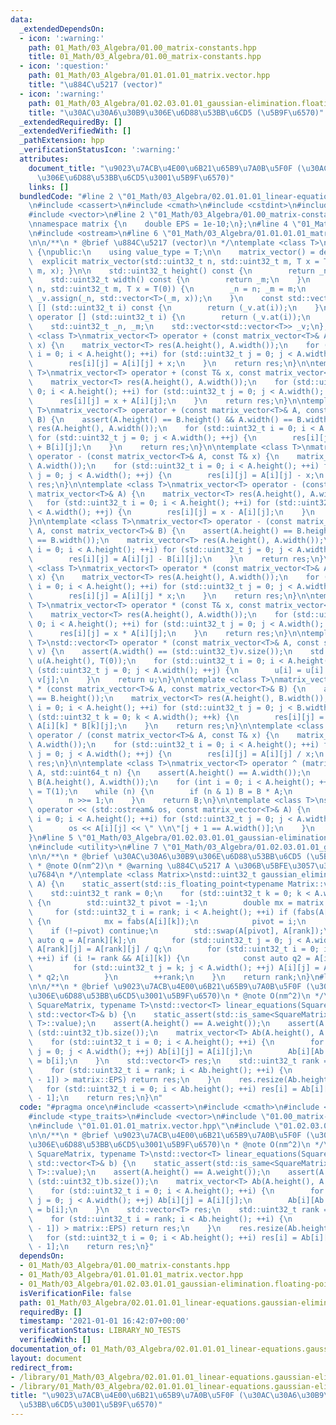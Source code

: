 ```yaml
---
data:
  _extendedDependsOn:
  - icon: ':warning:'
    path: 01_Math/03_Algebra/01.00_matrix-constants.hpp
    title: 01_Math/03_Algebra/01.00_matrix-constants.hpp
  - icon: ':question:'
    path: 01_Math/03_Algebra/01.01.01.01_matrix.vector.hpp
    title: "\u884C\u5217 (vector)"
  - icon: ':warning:'
    path: 01_Math/03_Algebra/01.02.03.01.01_gaussian-elimination.floating-point.hpp
    title: "\u30AC\u30A6\u30B9\u306E\u6D88\u53BB\u6CD5 (\u5B9F\u6570)"
  _extendedRequiredBy: []
  _extendedVerifiedWith: []
  _pathExtension: hpp
  _verificationStatusIcon: ':warning:'
  attributes:
    document_title: "\u9023\u7ACB\u4E00\u6B21\u65B9\u7A0B\u5F0F (\u30AC\u30A6\u30B9\
      \u306E\u6D88\u53BB\u6CD5\u3001\u5B9F\u6570)"
    links: []
  bundledCode: "#line 2 \"01_Math/03_Algebra/02.01.01.01_linear-equations.gaussian-elimination.floating-point.hpp\"\
    \n#include <cassert>\n#include <cmath>\n#include <cstdint>\n#include <type_traits>\n\
    #include <vector>\n#line 2 \"01_Math/03_Algebra/01.00_matrix-constants.hpp\"\n\
    \nnamespace matrix {\n    double EPS = 1e-10;\n};\n#line 4 \"01_Math/03_Algebra/01.01.01.01_matrix.vector.hpp\"\
    \n#include <ostream>\n#line 6 \"01_Math/03_Algebra/01.01.01.01_matrix.vector.hpp\"\
    \n\n/**\n * @brief \u884C\u5217 (vector)\n */\ntemplate <class T>\nclass matrix_vector\
    \ {\npublic:\n    using value_type = T;\n\n    matrix_vector() = default;\n  \
    \  explicit matrix_vector(std::uint32_t n, std::uint32_t m, T x = T(0)) { init(n,\
    \ m, x); }\n\n    std::uint32_t height() const {\n        return _n;\n    }\n\
    \    std::uint32_t width() const {\n        return _m;\n    }\n    void init(std::uint32_t\
    \ n, std::uint32_t m, T x = T(0)) {\n        _n = n; _m = m;\n        _v.clear();\
    \ _v.assign(_n, std::vector<T>(_m, x));\n    }\n    const std::vector<T>& operator\
    \ [] (std::uint32_t i) const {\n        return (_v.at(i));\n    }\n    std::vector<T>&\
    \ operator [] (std::uint32_t i) {\n        return (_v.at(i));\n    }\n\nprotected:\n\
    \    std::uint32_t _n, _m;\n    std::vector<std::vector<T>> _v;\n};\n\ntemplate\
    \ <class T>\nmatrix_vector<T> operator + (const matrix_vector<T>& A, const T&\
    \ x) {\n    matrix_vector<T> res(A.height(), A.width());\n    for (std::uint32_t\
    \ i = 0; i < A.height(); ++i) for (std::uint32_t j = 0; j < A.width(); ++j) {\n\
    \        res[i][j] = A[i][j] + x;\n    }\n    return res;\n}\n\ntemplate <class\
    \ T>\nmatrix_vector<T> operator + (const T& x, const matrix_vector<T>& A) {\n\
    \    matrix_vector<T> res(A.height(), A.width());\n    for (std::uint32_t i =\
    \ 0; i < A.height(); ++i) for (std::uint32_t j = 0; j < A.width(); ++j) {\n  \
    \      res[i][j] = x + A[i][j];\n    }\n    return res;\n}\n\ntemplate <class\
    \ T>\nmatrix_vector<T> operator + (const matrix_vector<T>& A, const matrix_vector<T>&\
    \ B) {\n    assert(A.height() == B.height() && A.width() == B.width());\n    matrix_vector<T>\
    \ res(A.height(), A.width());\n    for (std::uint32_t i = 0; i < A.height(); ++i)\
    \ for (std::uint32_t j = 0; j < A.width(); ++j) {\n        res[i][j] = A[i][j]\
    \ + B[i][j];\n    }\n    return res;\n}\n\ntemplate <class T>\nmatrix_vector<T>\
    \ operator - (const matrix_vector<T>& A, const T& x) {\n    matrix_vector<T> res(A.height(),\
    \ A.width());\n    for (std::uint32_t i = 0; i < A.height(); ++i) for (std::uint32_t\
    \ j = 0; j < A.width(); ++j) {\n        res[i][j] = A[i][j] - x;\n    }\n    return\
    \ res;\n}\n\ntemplate <class T>\nmatrix_vector<T> operator - (const T& x, const\
    \ matrix_vector<T>& A) {\n    matrix_vector<T> res(A.height(), A.width());\n \
    \   for (std::uint32_t i = 0; i < A.height(); ++i) for (std::uint32_t j = 0; j\
    \ < A.width(); ++j) {\n        res[i][j] = x - A[i][j];\n    }\n    return res;\n\
    }\n\ntemplate <class T>\nmatrix_vector<T> operator - (const matrix_vector<T>&\
    \ A, const matrix_vector<T>& B) {\n    assert(A.height() == B.height() && A.width()\
    \ == B.width());\n    matrix_vector<T> res(A.height(), A.width());\n    for (std::uint32_t\
    \ i = 0; i < A.height(); ++i) for (std::uint32_t j = 0; j < A.width(); ++j) {\n\
    \        res[i][j] = A[i][j] - B[i][j];\n    }\n    return res;\n}\n\ntemplate\
    \ <class T>\nmatrix_vector<T> operator * (const matrix_vector<T>& A, const T&\
    \ x) {\n    matrix_vector<T> res(A.height(), A.width());\n    for (std::uint32_t\
    \ i = 0; i < A.height(); ++i) for (std::uint32_t j = 0; j < A.width(); ++j) {\n\
    \        res[i][j] = A[i][j] * x;\n    }\n    return res;\n}\n\ntemplate <class\
    \ T>\nmatrix_vector<T> operator * (const T& x, const matrix_vector<T>& A) {\n\
    \    matrix_vector<T> res(A.height(), A.width());\n    for (std::uint32_t i =\
    \ 0; i < A.height(); ++i) for (std::uint32_t j = 0; j < A.width(); ++j) {\n  \
    \      res[i][j] = x * A[i][j];\n    }\n    return res;\n}\n\ntemplate <class\
    \ T>\nstd::vector<T> operator * (const matrix_vector<T>& A, const std::vector<T>&\
    \ v) {\n    assert(A.width() == (std::uint32_t)v.size());\n    std::vector<T>\
    \ u(A.height(), T(0));\n    for (std::uint32_t i = 0; i < A.height(); ++i) for\
    \ (std::uint32_t j = 0; j < A.width(); ++j) {\n        u[i] = u[i] + A[i][j] *\
    \ v[j];\n    }\n    return u;\n}\n\ntemplate <class T>\nmatrix_vector<T> operator\
    \ * (const matrix_vector<T>& A, const matrix_vector<T>& B) {\n    assert(A.width()\
    \ == B.height());\n    matrix_vector<T> res(A.height(), B.width());\n    for (std::uint32_t\
    \ i = 0; i < A.height(); ++i) for (std::uint32_t j = 0; j < B.width(); ++j) for\
    \ (std::uint32_t k = 0; k < A.width(); ++k) {\n        res[i][j] = res[i][j] +\
    \ A[i][k] * B[k][j];\n    }\n    return res;\n}\n\ntemplate <class T>\nmatrix_vector<T>\
    \ operator / (const matrix_vector<T>& A, const T& x) {\n    matrix_vector<T> res(A.height(),\
    \ A.width());\n    for (std::uint32_t i = 0; i < A.height(); ++i) for (std::uint32_t\
    \ j = 0; j < A.width(); ++j) {\n        res[i][j] = A[i][j] / x;\n    }\n    return\
    \ res;\n}\n\ntemplate <class T>\nmatrix_vector<T> operator ^ (matrix_vector<T>\
    \ A, std::uint64_t n) {\n    assert(A.height() == A.width());\n    matrix_vector<T>\
    \ B(A.height(), A.width());\n    for (int i = 0; i < A.height(); ++i) B[i][i]\
    \ = T(1);\n    while (n) {\n        if (n & 1) B = B * A;\n        A = A * A;\n\
    \        n >>= 1;\n    }\n    return B;\n}\n\ntemplate <class T>\nstd::ostream&\
    \ operator << (std::ostream& os, const matrix_vector<T>& A) {\n    for (std::uint32_t\
    \ i = 0; i < A.height(); ++i) for (std::uint32_t j = 0; j < A.width(); ++j) {\n\
    \        os << A[i][j] << \" \\n\"[j + 1 == A.width()];\n    }\n    return os;\n\
    }\n#line 5 \"01_Math/03_Algebra/01.02.03.01.01_gaussian-elimination.floating-point.hpp\"\
    \n#include <utility>\n#line 7 \"01_Math/03_Algebra/01.02.03.01.01_gaussian-elimination.floating-point.hpp\"\
    \n\n/**\n * @brief \u30AC\u30A6\u30B9\u306E\u6D88\u53BB\u6CD5 (\u5B9F\u6570)\n\
    \ * @note O(nm^2)\n * @warning \u884C\u5217 A \u306B\u5BFE\u3057\u3066\u7834\u58CA\
    \u7684\n */\ntemplate <class Matrix>\nstd::uint32_t gaussian_elimination(Matrix&\
    \ A) {\n    static_assert(std::is_floating_point<typename Matrix::value_type>::value);\n\
    \    std::uint32_t rank = 0;\n    for (std::uint32_t k = 0; k < A.width(); ++k)\
    \ {\n        std::uint32_t pivot = -1;\n        double mx = matrix::EPS;\n   \
    \     for (std::uint32_t i = rank; i < A.height(); ++i) if (fabs(A[i][k]) > mx)\
    \ {\n            mx = fabs(A[i][k]);\n            pivot = i;\n        }\n    \
    \    if (!~pivot) continue;\n        std::swap(A[pivot], A[rank]);\n        const\
    \ auto q = A[rank][k];\n        for (std::uint32_t j = 0; j < A.width(); ++j)\
    \ A[rank][j] = A[rank][j] / q;\n        for (std::uint32_t i = 0; i < A.height();\
    \ ++i) if (i != rank && A[i][k]) {\n            const auto q2 = A[i][k];\n   \
    \         for (std::uint32_t j = k; j < A.width(); ++j) A[i][j] = A[i][j] - A[rank][j]\
    \ * q2;\n        }\n        ++rank;\n    }\n    return rank;\n}\n#line 10 \"01_Math/03_Algebra/02.01.01.01_linear-equations.gaussian-elimination.floating-point.hpp\"\
    \n\n/**\n * @brief \u9023\u7ACB\u4E00\u6B21\u65B9\u7A0B\u5F0F (\u30AC\u30A6\u30B9\
    \u306E\u6D88\u53BB\u6CD5\u3001\u5B9F\u6570)\n * @note O(nm^2)\n */\ntemplate <class\
    \ SquareMatrix, typename T>\nstd::vector<T> linear_equations(SquareMatrix& A,\
    \ std::vector<T>& b) {\n    static_assert(std::is_same<SquareMatrix::value_type,\
    \ T>::value);\n    assert(A.height() == A.weight());\n    assert(A.height() ==\
    \ (std::uint32_t)b.size());\n    matrix_vector<T> Ab(A.height(), A.width() + 1);\n\
    \    for (std::uint32_t i = 0; i < A.height(); ++i) {\n        for (std::uint32_t\
    \ j = 0; j < A.width(); ++j) Ab[i][j] = A[i][j];\n        Ab[i][Ab.width() - 1]\
    \ = b[i];\n    }\n    std::vector<T> res;\n    std::uint32_t rank = gaussian_elimination(Ab);\n\
    \    for (std::uint32_t i = rank; i < Ab.height(); ++i) {\n        if (std::fabs(Ab[i][Ab.width()\
    \ - 1]) > matrix::EPS) return res;\n    }\n    res.resize(Ab.height(), 0);\n \
    \   for (std::uint32_t i = 0; i < Ab.height(); ++i) res[i] = Ab[i][Ab.width()\
    \ - 1];\n    return res;\n}\n"
  code: "#pragma once\n#include <cassert>\n#include <cmath>\n#include <cstdint>\n\
    #include <type_traits>\n#include <vector>\n#include \"01.00_matrix-constants.hpp\"\
    \n#include \"01.01.01.01_matrix.vector.hpp\"\n#include \"01.02.03.01.01_gaussian-elimination.floating-point.hpp\"\
    \n\n/**\n * @brief \u9023\u7ACB\u4E00\u6B21\u65B9\u7A0B\u5F0F (\u30AC\u30A6\u30B9\
    \u306E\u6D88\u53BB\u6CD5\u3001\u5B9F\u6570)\n * @note O(nm^2)\n */\ntemplate <class\
    \ SquareMatrix, typename T>\nstd::vector<T> linear_equations(SquareMatrix& A,\
    \ std::vector<T>& b) {\n    static_assert(std::is_same<SquareMatrix::value_type,\
    \ T>::value);\n    assert(A.height() == A.weight());\n    assert(A.height() ==\
    \ (std::uint32_t)b.size());\n    matrix_vector<T> Ab(A.height(), A.width() + 1);\n\
    \    for (std::uint32_t i = 0; i < A.height(); ++i) {\n        for (std::uint32_t\
    \ j = 0; j < A.width(); ++j) Ab[i][j] = A[i][j];\n        Ab[i][Ab.width() - 1]\
    \ = b[i];\n    }\n    std::vector<T> res;\n    std::uint32_t rank = gaussian_elimination(Ab);\n\
    \    for (std::uint32_t i = rank; i < Ab.height(); ++i) {\n        if (std::fabs(Ab[i][Ab.width()\
    \ - 1]) > matrix::EPS) return res;\n    }\n    res.resize(Ab.height(), 0);\n \
    \   for (std::uint32_t i = 0; i < Ab.height(); ++i) res[i] = Ab[i][Ab.width()\
    \ - 1];\n    return res;\n}"
  dependsOn:
  - 01_Math/03_Algebra/01.00_matrix-constants.hpp
  - 01_Math/03_Algebra/01.01.01.01_matrix.vector.hpp
  - 01_Math/03_Algebra/01.02.03.01.01_gaussian-elimination.floating-point.hpp
  isVerificationFile: false
  path: 01_Math/03_Algebra/02.01.01.01_linear-equations.gaussian-elimination.floating-point.hpp
  requiredBy: []
  timestamp: '2021-01-01 16:42:07+00:00'
  verificationStatus: LIBRARY_NO_TESTS
  verifiedWith: []
documentation_of: 01_Math/03_Algebra/02.01.01.01_linear-equations.gaussian-elimination.floating-point.hpp
layout: document
redirect_from:
- /library/01_Math/03_Algebra/02.01.01.01_linear-equations.gaussian-elimination.floating-point.hpp
- /library/01_Math/03_Algebra/02.01.01.01_linear-equations.gaussian-elimination.floating-point.hpp.html
title: "\u9023\u7ACB\u4E00\u6B21\u65B9\u7A0B\u5F0F (\u30AC\u30A6\u30B9\u306E\u6D88\
  \u53BB\u6CD5\u3001\u5B9F\u6570)"
---
```

